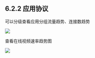 ## 6.2.2 应用协议

可以分级查看应用分组流量趋势、连接数趋势

![](http://static.toughcloud.net/toughsms/xs_2018-12-24_230901.png)

查看在线视频速率趋势图

![](http://static.toughcloud.net/toughsms/xs_2018-12-24_230945.png)




